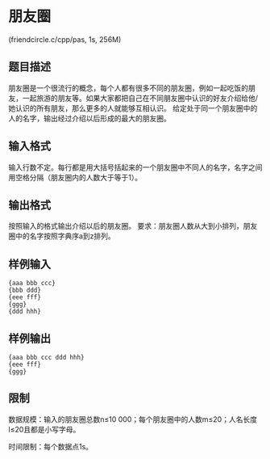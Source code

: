 朋友圈
======
(friendcircle.c/cpp/pas, 1s, 256M)

题目描述
-------
朋友圈是一个很流行的概念，每个人都有很多不同的朋友圈，例如一起吃饭的朋友，一起旅游的朋友等。如果大家都把自己在不同朋友圈中认识的好友介绍给他/她认识的所有朋友，那么更多的人就能够互相认识。
给定处于同一个朋友圈中的人的名字，输出经过介绍以后形成的最大的朋友圈。

输入格式
-------
输入行数不定。每行都是用大括号括起来的一个朋友圈中不同人的名字，名字之间用空格分隔（朋友圈内的人数大于等于1）。

输出格式
-------
按照输入的格式输出介绍以后的朋友圈。
要求：朋友圈人数从大到小排列，朋友圈中的名字按照字典序a到z排列。

样例输入
-------
	{aaa bbb ccc}
	{bbb ddd}
	{eee fff}
	{ggg}
	{ddd hhh}

样例输出
-------
	{aaa bbb ccc ddd hhh}
	{eee fff}
	{ggg}

限制
----
数据规模：输入的朋友圈总数n≤10 000；每个朋友圈中的人数m≤20；人名长度l≤20且都是小写字母。

时间限制：每个数据点1s。

